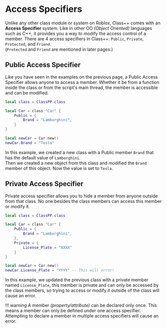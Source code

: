 # Access Specifiers

Unlike any other class module or system on Roblox, Class++ comes with an **Access Specifier** system. Like in other OO *(Object Oriented)* languages such as C++, it provides you a way to modify the access control of a member. There are 4 access specifiers in Class++: `Public`, `Private`, `Protected`, and `Friend`.<br>
(`Protected` and `Friend` are mentioned in later pages.)

## Public Access Specifier

Like you have seen in the examples on the previous page, a Public Access Specifier allows anyone to access a member. Whether it be from a function inside the class or from the script's main thread, the member is accessible and can be modified.

```lua
local class = ClassPP.class

local Car = class "Car" {
    Public = {
        Brand = "Lamborghini",
    }
}

local newCar = Car.new()
newCar.Brand = "Tesla"
```

In this example, we created a new class with a Public member `Brand` that has the default value of `Lamborghini`.<br>
Then we created a new object from this class and modified the `Brand` member of this object. Now the value is set to `Tesla`.

## Private Access Specifier

Private access specifier allows you to hide a member from anyone outside from that class. No one besides the class members can access this member or modify it.

```lua
local class = ClassPP.class

local Car = class "Car" {
    Public = {
        Brand = "Lamborghini",
    },
    Private = {
        License_Plate = "XXXX"
    }
}

local newCar = Car.new()
newCar.License_Plate = "YYYY" -- This will error!
```

In this example, we updated the previous class with a private member named `License_Plate`, this member is private and can only be accessed by the class members, so trying to access or modify it outside of the class will cause an error.

!!! warning
    A member *(property/attribute)* can be declared only once. This means a member can only be defined under one access specifier. Attempting to declare a member in multiple access specifiers will cause an error.